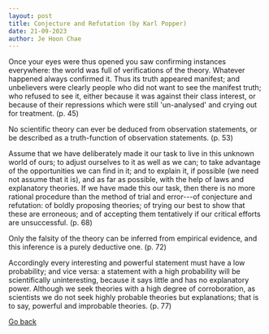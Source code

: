 ```yaml
---
layout: post
title: Conjecture and Refutation (by Karl Popper)
date: 21-09-2023
author: Je Hoon Chae
---
```


Once your eyes were thus opened you saw confirming instances everywhere: the world was full of verifications of the theory. Whatever happened always confirmed it. Thus its truth appeared manifest; and unbelievers were clearly people who did not want to see the manifest truth; who refused to see it, either because it was against their class interest, or because of their repressions which were still 'un-analysed' and crying out for treatment. (p. 45)

No scientific theory can ever be deduced from observation statements, or be described as a truth-function of observation statements. (p. 53)

Assume that we have deliberately made it our task to live in this unknown world of ours; to adjust ourselves to it as well as we can; to take advantage of the opportunities we can find in it; and to explain it, if possible (we need not assume that it is), and as far as possible, with the help of laws and explanatory theories. If we have made this our task, then there is no more rational procedure than the method of trial and error---of conjecture and refutation: of boldly proposing theories; of trying our best to show that these are erroneous; and of accepting them tentatively if our critical efforts are unsuccessful. (p. 68)

Only the falsity of the theory can be inferred from empirical evidence, and this inference is a purely deductive one. (p. 72)

Accordingly every interesting and powerful statement must have a low probability; and vice versa: a statement with a high probability will be scientifically uninteresting, because it says little and has no explanatory power. Although we seek theories with a high degree of corroboration, as scientists we do not seek highly probable theories but explanations; that is to say, powerful and improbable theories. (p. 77)

[Go back](https://jehoonchae.github.io/blog)

